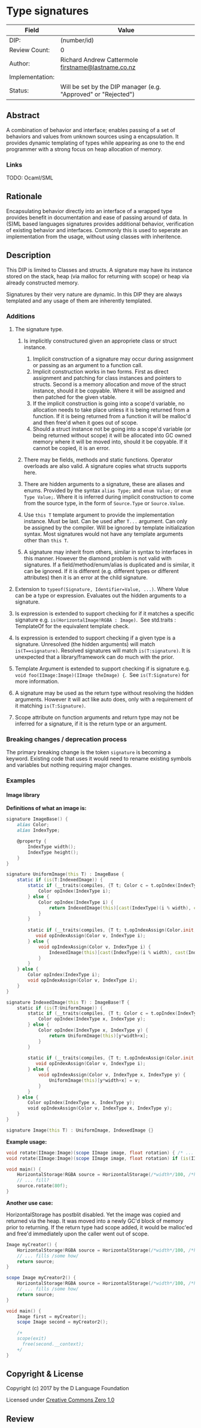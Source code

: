 # Type signatures

| Field           | Value                                                           |
|-----------------|-----------------------------------------------------------------|
| DIP:            | (number/id)                                                     |
| Review Count:   | 0                                                               |
| Author:         | Richard Andrew Cattermole <firstname@lastname.co.nz>            |
| Implementation: |                                                                 |
| Status:         | Will be set by the DIP manager (e.g. "Approved" or "Rejected")  |

## Abstract

A combination of behavior and interface; enables passing of a set of behaviors and values from unknown sources using a encapsulation.
It provides dynamic templating of types while appearing as one to the end programmer with a strong focus on heap allocation of memory.

### Links

TODO: Ocaml/SML

## Rationale

Encapsulating behavior directly into an interface of a wrapped type provides benefit in documentation and ease of passing around of data.
In (S)ML based languages signatures provides additional behavior, verification of existing behavior and interfaces.
Commonly this is used to seperate an implementation from the usage, without using classes with inheritence.

## Description

This DIP is limited to Classes and structs.
A signature may have its instance stored on the stack, heap (via malloc for returning with scope) or heap via already constructed memory.

Signatures by their very nature are dynamic. In this DIP they are always templated and any usage of them are inherently templated.

### Additions

1. The signature type.
    1. Is implicitly constructured given an appropriete class or struct instance.
    
        1. Implicit construction of a signature may occur during assignment or passing as an argument to a function call.
        2. Implicit construction works in two forms. First as direct assignment and patching for class instances and pointers to structs. Second is a memory allocation and move of the struct instance, should it be copyable. Where it will be assigned and then patched for the given vtable.
        3. If the implicit construction is going into a scope'd variable, no allocation needs to take place unless it is being returned from a function. If it is being returned from a function it will be malloc'd and then free'd when it goes out of scope.
        4. Should a struct instance not be going into a scope'd variable (or being returned without scope) it will be allocated into GC owned memory where it will be moved into, should it be copyable. If it cannot be copied, it is an error.
  
    2. There may be fields, methods and static functions. Operator overloads are also valid. A signature copies what structs supports here.
    3. There are hidden arguments to a signature, these are aliases and enums. Provided by the syntax ``alias Type;`` and ``enum Value;`` or ``enum Type Value;``. Where it is inferred during implicit construction to come from the source type, in the form of ``Source.Type`` or ``Source.Value``.
    4. Use ``this T`` template argument to provide the implementation instance. Must be last. Can be used after ``T...`` argument.
        Can only be assigned by the compiler. Will be ignored by template initialization syntax. Most signatures would not have any template arguments other than ``this T``.
    5. A signature may inherit from others, similar in syntax to interfaces in this manner. However the diamond problem is not valid with signatures. If a field/method/enum/alias is duplicated and is similar, it can be ignored. If it is different (e.g. different types or different attributes) then it is an error at the child signature.
   
2. Extension to ``typeof(Signature, Identifier=Value, ...)``. Where Value can be a type or expression. Evaluates out the hidden arguments to a signature.
3. Is expression is extended to support checking for if it matches a specific signature e.g. ``is(HorizontalImage!RGBA : Image)``.
  See std.traits : TemplateOf for the equivalent template check.
4. Is expression is extended to support checking if a given type is a signature. Unresolved (the hidden arguments) will match ``is(T==signature)``. Resolved signatures will match ``is(T:signature)``. It is unexpected that a library/framework can do much with the prior.
5. Template Argument is extended to support checking if is signature e.g. ``void foo(IImage:Image)(IImage theImage) {``.
  See ``is(T:Signature)`` for more information.
6. A signature may be used as the return type without resolving the hidden arguments. However it will act like auto does, only with a requirement of it matching ``is(T:Signature)``.
7. Scope attribute on function arguments and return type may not be inferred for a signature, if it is the return type or an argument.

### Breaking changes / deprecation process

The primary breaking change is the token ``signature`` is becoming a keyword.
Existing code that uses it would need to rename existing symbols and variables but nothing requiring major changes.

### Examples

#### Image library

__Definitions of what an image is:__

```D
signature ImageBase() {
    alias Color;
    alias IndexType;

    @property {
        IndexType width();
        IndexType height();
    }
}

signature UniformImage(this T) : ImageBase {
    static if (is(T:IndexedImage)) {
        static if (__traits(compiles, {T t; Color c = t.opIndex(IndexType.init);})) {
            Color opIndex(IndexType i);
        } else {
            Color opIndex(IndexType i) {
                return IndexedImage(this)[cast(IndexType)(i % width), cast(IndexType)floor(i / width)];
            }
        }
        
        static if (__traits(compiles, {T t; t.opIndexAssign(Color.init, IndexType.init);})) {
           void opIndexAssign(Color v, IndexType i);
        } else {
            void opIndexAssign(Color v, IndexType i) {
                IndexedImage(this)[cast(IndexType)(i % width), cast(IndexType)floor(i / width)] = v;
            }
        }
    } else {
        Color opIndex(IndexType i);
        void opIndexAssign(Color v, IndexType i);
    }
}

signature IndexedImage(this T) : ImageBase!T {
    static if (is(T:UniformImage)) {
        static if (__traits(compiles, {T t; Color c = t.opIndex(IndexType.init, IndexType.init);})) {
            Color opIndex(IndexType x, IndexType y);
        } else {
            Color opIndex(IndexType x, IndexType y) {
                return UniformImage(this)[y*width+x];
            }
        }
        
        static if (__traits(compiles, {T t; t.opIndexAssign(Color.init, IndexType.init, IndexType.init);})) {
           void opIndexAssign(Color v, IndexType i);
        } else {
            void opIndexAssign(Color v, IndexType x, IndexType y) {
                UniformImage(this)[y*width+x] = v;
            }
        }
    } else {
        Color opIndex(IndexType x, IndexType y);
        void opIndexAssign(Color v, IndexType x, IndexType y);
    }
}

signature Image(this T) : UniformImage, IndexedImage {}
```

__Example usage:__

```D
void rotate(IImage:Image)(scope IImage image, float rotation) { /* ... */ }
void rotate(IImage:Image)(scope IImage image, float rotation) if (is(IImage.IndexType == size_t)) { /* ... */ }

void main() {
    HorizontalStorage!RGBA source = HorizontalStorage(/*width*/100, /*height*/100);
    // ... fill?
    source.rotate(80f);
}
```

__Another use case:__

HorizontalStorage has postblit disabled. Yet the image was copied and returned via the heap.
It was moved into a newly GC'd block of memory prior to returning.
If the return type had scope added, it would be malloc'ed and free'd immediately upon the caller went out of scope.

```D
Image myCreator() {
    HorizontalStorage!RGBA source = HorizontalStorage(/*width*/100, /*height*/100);
    // ... fills /some how/
    return source;
}

scope Image myCreator2() {
    HorizontalStorage!RGBA source = HorizontalStorage(/*width*/100, /*height*/100);
    // ... fills /some how/
    return source;
}

void main() {
    Image first = myCreator();
    scope Image second = myCreator2();

    /+
    scope(exit)
      free(second.__context);
    +/
}

```

## Copyright & License

Copyright (c) 2017 by the D Language Foundation

Licensed under [Creative Commons Zero 1.0](https://creativecommons.org/publicdomain/zero/1.0/legalcode.txt)

## Review
